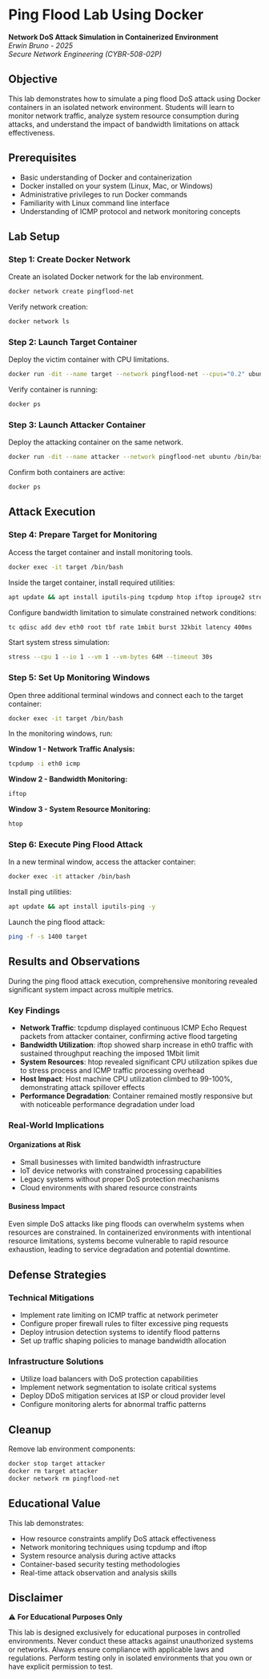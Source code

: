 # Ping Flood Lab Using Docker

**Network DoS Attack Simulation in Containerized Environment**  
*Erwin Bruno - 2025*  
*Secure Network Engineering (CYBR-508-02P)*

## Objective

This lab demonstrates how to simulate a ping flood DoS attack using Docker containers in an isolated network environment. Students will learn to monitor network traffic, analyze system resource consumption during attacks, and understand the impact of bandwidth limitations on attack effectiveness.

## Prerequisites

- Basic understanding of Docker and containerization
- Docker installed on your system (Linux, Mac, or Windows)
- Administrative privileges to run Docker commands
- Familiarity with Linux command line interface
- Understanding of ICMP protocol and network monitoring concepts

## Lab Setup

### Step 1: Create Docker Network
Create an isolated Docker network for the lab environment.

```bash
docker network create pingflood-net
```

Verify network creation:
```bash
docker network ls
```

### Step 2: Launch Target Container
Deploy the victim container with CPU limitations.

```bash
docker run -dit --name target --network pingflood-net --cpus="0.2" ubuntu /bin/bash
```

Verify container is running:
```bash
docker ps
```

### Step 3: Launch Attacker Container
Deploy the attacking container on the same network.

```bash
docker run -dit --name attacker --network pingflood-net ubuntu /bin/bash
```

Confirm both containers are active:
```bash
docker ps
```

## Attack Execution

### Step 4: Prepare Target for Monitoring
Access the target container and install monitoring tools.

```bash
docker exec -it target /bin/bash
```

Inside the target container, install required utilities:
```bash
apt update && apt install iputils-ping tcpdump htop iftop iprouge2 stress -y
```

Configure bandwidth limitation to simulate constrained network conditions:
```bash
tc qdisc add dev eth0 root tbf rate 1mbit burst 32kbit latency 400ms
```

Start system stress simulation:
```bash
stress --cpu 1 --io 1 --vm 1 --vm-bytes 64M --timeout 30s
```

### Step 5: Set Up Monitoring Windows
Open three additional terminal windows and connect each to the target container:

```bash
docker exec -it target /bin/bash
```

In the monitoring windows, run:

**Window 1 - Network Traffic Analysis:**
```bash
tcpdump -i eth0 icmp
```

**Window 2 - Bandwidth Monitoring:**
```bash
iftop
```

**Window 3 - System Resource Monitoring:**
```bash
htop
```

### Step 6: Execute Ping Flood Attack
In a new terminal window, access the attacker container:

```bash
docker exec -it attacker /bin/bash
```

Install ping utilities:
```bash
apt update && apt install iputils-ping -y
```

Launch the ping flood attack:
```bash
ping -f -s 1400 target
```

## Results and Observations

During the ping flood attack execution, comprehensive monitoring revealed significant system impact across multiple metrics.

### Key Findings

* **Network Traffic**: tcpdump displayed continuous ICMP Echo Request packets from attacker container, confirming active flood targeting
* **Bandwidth Utilization**: iftop showed sharp increase in eth0 traffic with sustained throughput reaching the imposed 1Mbit limit
* **System Resources**: htop revealed significant CPU utilization spikes due to stress process and ICMP traffic processing overhead
* **Host Impact**: Host machine CPU utilization climbed to 99-100%, demonstrating attack spillover effects
* **Performance Degradation**: Container remained mostly responsive but with noticeable performance degradation under load

### Real-World Implications

#### Organizations at Risk
* Small businesses with limited bandwidth infrastructure
* IoT device networks with constrained processing capabilities
* Legacy systems without proper DoS protection mechanisms
* Cloud environments with shared resource constraints

#### Business Impact
Even simple DoS attacks like ping floods can overwhelm systems when resources are constrained. In containerized environments with intentional resource limitations, systems become vulnerable to rapid resource exhaustion, leading to service degradation and potential downtime.

## Defense Strategies

### Technical Mitigations
* Implement rate limiting on ICMP traffic at network perimeter
* Configure proper firewall rules to filter excessive ping requests
* Deploy intrusion detection systems to identify flood patterns
* Set up traffic shaping policies to manage bandwidth allocation

### Infrastructure Solutions
* Utilize load balancers with DoS protection capabilities
* Implement network segmentation to isolate critical systems
* Deploy DDoS mitigation services at ISP or cloud provider level
* Configure monitoring alerts for abnormal traffic patterns

## Cleanup

Remove lab environment components:

```bash
docker stop target attacker
docker rm target attacker
docker network rm pingflood-net
```

## Educational Value

This lab demonstrates:
* How resource constraints amplify DoS attack effectiveness
* Network monitoring techniques using tcpdump and iftop
* System resource analysis during active attacks
* Container-based security testing methodologies
* Real-time attack observation and analysis skills

## Disclaimer

⚠️ **For Educational Purposes Only**

This lab is designed exclusively for educational purposes in controlled environments. Never conduct these attacks against unauthorized systems or networks. Always ensure compliance with applicable laws and regulations. Perform testing only in isolated environments that you own or have explicit permission to test.

